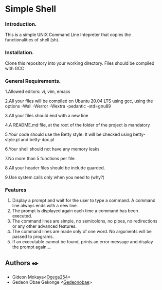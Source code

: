 # Simple Shell

### Introduction.
This is a simple UNIX Command Line Intepreter that copies the functionalities of shell (sh).

### Installation.
Clone this repository into your working directory. Files should be compiled with GCC

### General Requirements.
1.Allowed editors: vi, vim, emacs

2.All your files will be compiled on Ubuntu 20.04 LTS using gcc, using the options -Wall -Werror -Wextra -pedantic -std=gnu89

3.All your files should end with a new line

4.A README.md file, at the root of the folder of the project is mandatory

5.Your code should use the Betty style. It will be checked using betty-style.pl and betty-doc.pl

6.Your shell should not have any memory leaks

7.No more than 5 functions per file.

8.All your header files should be include guarded.

9.Use system calls only when you need to (why?)

### Features
1. Display a prompt and wait for the user to type a command. A command line always ends with a new line.
2. The prompt is displayed again each time a command has been executed.
3. The command lines are simple, no semicolons, no pipes, no redirections or any other advanced features.
4. The command lines are made only of one word. No arguments will be passed to programs.
5. If an executable cannot be found, prints an error message and display the prompt again....

## Authors :black_nib:

* Gideon Mokaya<[Ogega254](https://github.com/Ogega254)>
* Gedeon Obae Gekonge <[Gedeonobae](https://github.com/Gedeonobae)>
